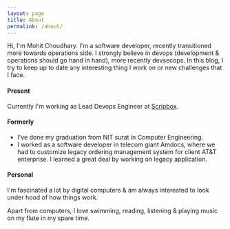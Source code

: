 ```yaml
---
layout: page
title: About
permalink: /about/
---
```



Hi, I'm Mohit Choudhary. I'm a software developer, recently transitioned more towards operations side. I strongly believe in devops (development & operations should go hand in hand), more recently devsecops. In this blog, I try to keep up to date any interesting thing I work on or new challenges that I face.

#### Present

Currently I'm working as Lead Devops Engineer at
[Scripbox](https://scripbox.com).

#### Formerly

- I've done my graduation from NIT surat in Computer Engineering.
- I worked as a software developer in telecom giant Amdocs, where we had to
  customize legacy ordering management system for client AT&T enterprise. I
learned a great deal by working on legacy application.


#### Personal

I'm fascinated a lot by digital computers & am always interested to look under
hood of how things work.

Apart from computers, I love swimming, reading, listening & playing music on my
flute in my spare time.
